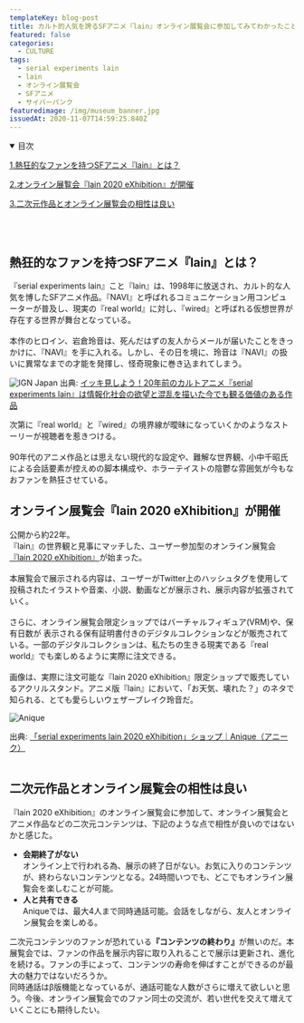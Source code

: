 ```yaml
---
templateKey: blog-post
title: カルト的人気を誇るSFアニメ『lain』オンライン展覧会に参加してみてわかったこと
featured: false
categories:
  - CULTURE
tags:
  - serial experiments lain
  - lain
  - オンライン展覧会
  - SFアニメ
  - サイバーパンク
featuredimage: /img/museum_banner.jpg
issuedAt: 2020-11-07T14:59:25.840Z
---
```

<details open><summary>目次</summary>

[1.熱狂的なファンを持つSFアニメ『lain』とは？](#whats-lain)

[2.オンライン展覧会『lain 2020 eXhibition』が開催](#lain-eXhibition)

[3.二次元作品とオンライン展覧会の相性は良い](#online-eXhibition)

</details>

</br></br>

<div id="whats-lain">

## 熱狂的なファンを持つSFアニメ『lain』とは？

『serial experiments lain』こと『lain』は、1998年に放送され、カルト的な人気を博したSFアニメ作品。『NAVI』と呼ばれるコミュニケーション用コンピューターが普及し、現実の『real world』に対し、『wired』と呼ばれる仮想世界が存在する世界が舞台となっている。<br><br>
本作のヒロイン、岩倉玲音は、死んだはずの友人からメールが届いたことをきっかけに、『NAVI』を手に入れる。しかし、その日を境に、玲音は『NAVI』の扱いに異常なまでの才能を発揮し、怪奇現象に巻き込まれてしまう。<br>

![IGN Japan](/img/lain_anime.jpg "IGN Japan")
出典: [イッキ見しよう！20年前のカルトアニメ『serial experiments lain』は情報化社会の欲望と混乱を描いた今でも観る価値のある作品](https://jp.ign.com/binge-it/43168/feature/20serial-experiments-lain)

次第に『real world』と『wired』の境界線が曖昧になっていくかのようなストーリーが視聴者を惹きつける。<br><br>90年代のアニメ作品とは思えない現代的な設定や、難解な世界観、小中千昭氏による会話要素が控えめの脚本構成や、ホラーテイストの陰鬱な雰囲気が今もなおファンを熱狂させている。

</div>
<div id="#lain-eXhibition">

## オンライン展覧会『lain 2020 eXhibition』が開催

公開から約22年。<br>『lain』の世界観と見事にマッチした、ユーザー参加型のオンライン展覧会[『lain 2020 eXhibition』](https://lp.anique.jp/exhibition/lain2020/)が始まった。<br><br>
本展覧会で展示される内容は、ユーザーがTwitter上のハッシュタグを使用して投稿されたイラストや音楽、小説、動画などが展示され、展示内容が拡張されていく。<br><br>
さらに、オンライン展覧会限定ショップではバーチャルフィギュア(VRM)や、保有日数が
表示される保有証明書付きのデジタルコレクションなどが販売されている。一部のデジタルコレクションは、私たちの生きる現実である『real world』でも楽しめるように実際に注文できる。<br>
<br>
画像は、実際に注文可能な『lain 2020 eXhibition』限定ショップで販売しているアクリルスタンド。アニメ版『lain』において、「お天気、壊れた？」のネタで知られる、とても愛らしいウェザーブレイク玲音だ。

![Anique](/img/lain_stand.jpg "Anique")

出典: [「serial experiments lain 2020 eXhibition」ショップ｜Anique（アニーク）](https://lp.anique.jp/cp/lain02/)
<br><br>

</div>
<div id="#online-eXhibition">

## 二次元作品とオンライン展覧会の相性は良い

『lain 2020 eXhibition』のオンライン展覧会に参加して、オンライン展覧会とアニメ作品などの二次元コンテンツは、下記のような点で相性が良いのではないかと感じた。

* <b>会期終了がない</b> <br>
  オンライン上で行われる為、展示の終了日がない。お気に入りのコンテンツが、終わらないコンテンツとなる。24時間いつでも、どこでもオンライン展覧会を楽しむことが可能。
  <br>
* <b>人と共有できる</b> <br>
  Aniqueでは、最大4人まで同時通話可能。会話をしながら、友人とオンライン展覧会を楽しめる。<br>

二次元コンテンツのファンが恐れている<b>『コンテンツの終わり』</b>が無いのだ。本展覧会では、ファンの作品を展示内容に取り入れることで展示は更新され、進化を続ける。ファンの手によって、コンテンツの寿命を伸ばすことができるのが最大の魅力ではないだろうか。<br>
同時通話はβ版機能となっているが、通話可能な人数がさらに増えて欲しいと思う。今後、オンライン展覧会でのファン同士の交流が、若い世代を交えて増えていくことにも期待したい。

</div>